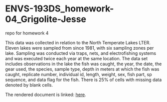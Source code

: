 # ENVS-193DS_homework-04_Grigolite-Jesse
repo for homework 4

This data was collected in relation to the North Temperate Lakes LTER. Eleven lakes were sampled from since 1981, with six sampling zones per lake. Sampling was conducted via traps, nets, and electrofishing systems and was executed twice each year at the same location. The data set includes observations in the lake the fish was caught, the year, the date, the gear used, the species, sample type, depth in meters at which the fish was caught, replicate number, individual id, length, weight, sex, fish part, sp sequence, and data flag for the fish. There is 25% of cells with missing data denoted by blank cells.

The rendered document is linked:
[here](https://github.com/jessegrigolite/ENVS-193DS_homework-04_Grigolite-Jesse/blob/main/code/HW-4-code.html).
